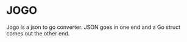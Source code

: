 # JOGO

Jogo is a json to go converter. JSON goes in one end and a Go struct comes out the other end.


